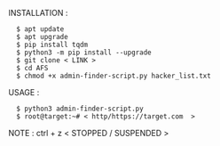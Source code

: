 

INSTALLATION :
 
      $ apt update
      $ apt upgrade
      $ pip install tqdm
      $ python3 -m pip install --upgrade 
      $ git clone < LINK >
      $ cd AFS
      $ chmod +x admin-finder-script.py hacker_list.txt

USAGE :

      $ python3 admin-finder-script.py
      $ root@target:~# < http/https://target.com  > 

NOTE : ctrl + z < STOPPED / SUSPENDED >
